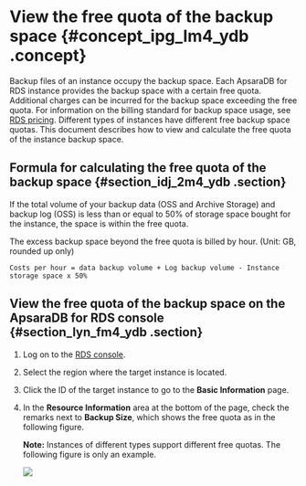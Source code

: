 # View the free quota of the backup space {#concept_ipg_lm4_ydb .concept}

Backup files of an instance occupy the backup space. Each ApsaraDB for RDS instance provides the backup space with a certain free quota. Additional charges can be incurred for the backup space exceeding the free quota. For information on the billing standard for backup space usage, see [RDS pricing](https://www.alibabacloud.com/product/apsaradb-for-rds?spm=a3c0i.7938564.220486.8.10521d15yetoaN#pricing). Different types of instances have different free backup space quotas. This document describes how to view and calculate the free quota of the instance backup space.

## Formula for calculating the free quota of the backup space {#section_idj_2m4_ydb .section}

If the total volume of your backup data \(OSS and Archive Storage\) and backup log \(OSS\) is less than or equal to 50% of storage space bought for the instance, the space is within the free quota.

The excess backup space beyond the free quota is billed by hour. \(Unit: GB, rounded up only\)

```
Costs per hour = data backup volume + Log backup volume - Instance storage space x 50% 
```

## View the free quota of the backup space on the ApsaraDB for RDS console {#section_lyn_fm4_ydb .section}

1.  Log on to the [RDS console](https://rds.console.aliyun.com/).
2.  Select the region where the target instance is located.
3.  Click the ID of the target instance to go to the **Basic Information** page.
4.  In the **Resource Information** area at the bottom of the page, check the remarks next to **Backup Size**, which shows the free quota as in the following figure.

    **Note:** Instances of different types support different free quotas. The following figure is only an example.

    ![](http://static-aliyun-doc.oss-cn-hangzhou.aliyuncs.com/assets/img/7965/4106_en-US.png)



